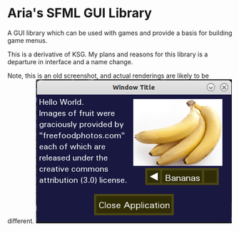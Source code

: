 # Aria's SFML GUI Library

A GUI library which can be used with games and provide a basis for building game menus.

This is a derivative of KSG. My plans and reasons for this library is a departure in interface and a name change.

Note, this is an old screenshot, and actual renderings are likely to be different.
![Screen shot of the simple demo app.](/demos/demo-screenie.png "App Screenie")
